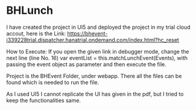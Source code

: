 # BHLunch
I have created the project in UI5 and deployed the project in my trial cloud accout, here is the Link: https://bhevent-i339228trial.dispatcher.hanatrial.ondemand.com/index.html?hc_reset

How to Execute: If you open the given link in debugger mode, change the next line (line No. 16) var eventList = this.matchLunchEvent(Events), with passing the event object as parameter and then execute the file.

Project is the BHEvent Folder, under webapp. There all the files can be found which is needed to run the file.

As I used UI5 I cannot replicate the UI has given in the pdf, but I tried to keep the functionalities same.
